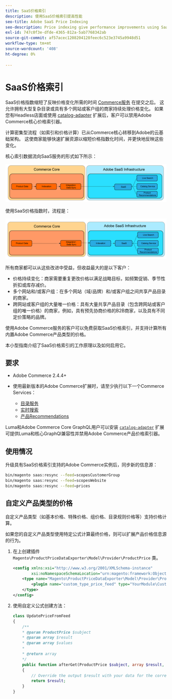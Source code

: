 ```yaml
---
title: SaaS价格索引
description: 使用SaaS价格索引提高性能
seo-title: Adobe SaaS Price Indexing
seo-description: Price indexing give performance improvements using SaaS infrastructure
exl-id: 747c0f3e-dfde-4365-812a-5ab7768342ab
source-git-commit: af57acec1208204128feec6c523e3745a9948d51
workflow-type: tm+mt
source-wordcount: '408'
ht-degree: 0%

---
```


# SaaS价格索引

SaaS价格指数缩短了反映价格变化所需的时间 [Commerce服务](../landing/saas.md) 在提交之后。 这允许拥有大型复杂目录或具有多个网站或客户组的商家持续处理价格变化。
如果您有Headless店面或使用 [catalog-adapter](./catalog-adapter.md) 扩展后，客户可以禁用Adobe Commerce核心价格索引器。

计算密集型流程（如索引和价格计算）已从Commerce核心转移到Adobe的云基础架构。 这使商家能够快速扩展资源以缩短价格指数化时间，并更快地反映这些变化。

核心索引数据流向SaaS服务的形式如下所示：

![默认数据流](assets/old_way.png)

使用SaaS价格指数时，流程是：

![SaaS价格索引数据流](assets/new_way.png)

所有商家都可以从这些改进中受益，但收益最大的是以下客户：

* 价格持续变化：商家需要重复更改价格以满足战略目标，如频繁促销、季节性折扣或库存减价。
* 多个网站和/或客户组：在多个网站（域/品牌）和/或客户组之间共享产品目录的商家。
* 跨网站或客户组的大量唯一价格：具有大量共享产品目录（包含跨网站或客户组的唯一价格）的商家，例如，具有预先协商价格的B2B商家，以及具有不同定价策略的品牌。

使用Adobe Commerce服务的客户可以免费获取SaaS价格索引，并支持计算所有内置Adobe Commerce产品类型的价格。

本小型指南介绍了SaaS价格索引的工作原理以及如何启用它。

## 要求

* Adobe Commerce 2.4.4+
* 使用最新版本的Adobe Commerce扩展时，请至少执行以下一个Commerce Services：

   * [目录服务](../catalog-service/overview.md)
   * [实时搜索](../live-search/guide-overview.md)
   * [产品Recommendations](../product-recommendations/guide-overview.md)

Luma和Adobe Commerce Core GraphQL用户可以安装 [`catalog-adapter`](catalog-adapter.md) 扩展可提供Luma和核心GraphQl兼容性并禁用Adobe Commerce产品价格索引器。

## 使用情况

升级具有SaaS价格索引支持的Adobe Commerce实例后，同步新的信息源：

```bash
bin/magento saas:resync --feed=scopesCustomerGroup
bin/magento saas:resync --feed=scopesWebsite
bin/magento saas:resync --feed=prices
```

## 自定义产品类型的价格

自定义产品类型（如基本价格、特殊价格、组价格、目录规则价格等）支持价格计算。

如果您的自定义产品类型使用特定公式计算最终价格，则可以扩展产品价格信息源的行为。

1. 在上创建插件 `Magento\ProductPriceDataExporter\Model\Provider\ProductPrice` 类。

   ```xml
   <config xmlns:xsi="http://www.w3.org/2001/XMLSchema-instance"
           xsi:noNamespaceSchemaLocation="urn:magento:framework:ObjectManager/etc/config.xsd">
       <type name="Magento\ProductPriceDataExporter\Model\Provider\ProductPrice">
           <plugin name="custom_type_price_feed" type="YourModule\CustomProductType\Plugin\UpdatePriceFromFeed" />
       </type>
   </config>
   ```

1. 使用自定义公式创建方法：

   ```php
   class UpdatePriceFromFeed
   {
       /**
       * @param ProductPrice $subject
       * @param array $result
       * @param array $values
       *
       * @return array
       */
       public function afterGet(ProductPrice $subject, array $result, array $values) : array
       {
           // Override the output $result with your data for the corresponding products (see original method for details) 
           return $result;
       }
   }
   ```
